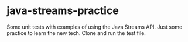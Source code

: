 # java-streams-practice

Some unit tests with examples of using the Java Streams API. Just some practice
to learn the new tech. Clone and run the test file.